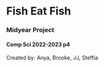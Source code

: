 # Fish Eat Fish
### Midyear Project
#### Comp Sci 2022-2023 p4 
Created by: Anya, Brooke, JJ, Steffia
